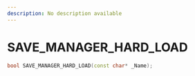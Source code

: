 ```yaml
---
description: No description available 
---
```


# SAVE_MANAGER_HARD_LOAD

```cpp
bool SAVE_MANAGER_HARD_LOAD(const char* _Name);
```